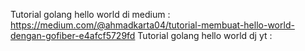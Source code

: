 Tutorial golang hello world di medium : https://medium.com/@ahmadkarta04/tutorial-membuat-hello-world-dengan-gofiber-e4afcf5729fd
Tutorial golang hello world dj yt : 
